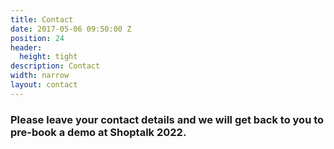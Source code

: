 ```yaml
---
title: Contact
date: 2017-05-06 09:50:00 Z
position: 24
header:
  height: tight
description: Contact
width: narrow
layout: contact
---
```


### Please leave your contact details and we will get back to you to pre-book a demo at Shoptalk 2022.

<script charset="utf-8" type="text/javascript" src="//js.hsforms.net/forms/shell.js"></script>
<script>
  hbspt.forms.create({
	region: "na1",
	portalId: "9442988",
	formId: "d833b04c-593c-4411-92c0-6fb8043f40e2"
});
</script>